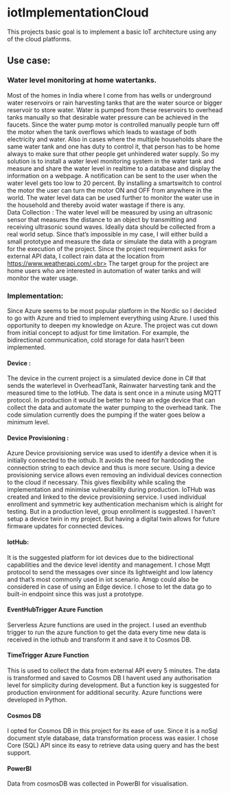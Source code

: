 # iotImplementationCloud
This projects basic goal is to implement a basic IoT architecture using any of the cloud platforms.
## Use case:
### Water level monitoring at home watertanks.
Most of the homes in India where  I come from has wells or underground water reservoirs or rain harvesting tanks that are the water source or bigger reservoir to store water. Water is pumped from these reservoirs to overhead tanks manually so that desirable water pressure can be achieved in the faucets. Since the water pump motor is controlled manually people turn off the motor when the tank overflows which leads to wastage of both electricity and water. Also in cases where the multiple households share the same water tank and one has duty to control it, that person has to be home always to make sure that other people get unhindered water supply. So my solution is to install a water level monitoring system in the water tank and measure and share the water level in realtime to a database and display the information on a webpage. A notification can be sent to the user when the water level gets too low to 20 percent. By installing a smartswitch to control the motor the user can turn the motor ON and OFF from anywhere in the world. The water level data can be used further to monitor the water use in the household and thereby avoid water wastage if there is any. <br>
Data Collection :
  The water level will be measured by using an ultrasonic sensor that measures the distance to an object by transmitting and receiving ultrasonic sound waves. Ideally data should be collected from a real world setup. Since that’s impossible in my case, I will either build a small prototype and measure the data or simulate the data with a program for the execution of the project. Since the project requirement asks for external API data, I collect rain data at the location from https://www.weatherapi.com/.<br>
  The target group for the project are home users who are interested in automation of water tanks and will monitor the water usage.
  
  
  
  
  
### Implementation:
Since Azure seems to be most popular platform in the Nordic so I decided to go with Azure and tried to implement everything using Azure. I used this opportunity to deepen my knowledge on Azure. The project was cut down from initial concept to adjust for time limitation. For example, the bidirectional communication, cold storage for data hasn’t been implemented. 
#### Device :
The device in the current project is a simulated device done in C# that sends the waterlevel in OverheadTank, Rainwater harvesting tank and the measured time to the IotHub. The data is sent once in  a minute using MQTT protocol. In production it would be better to have an edge device that can collect the data and automate the water pumping to the overhead tank. The code simulation currently does the pumping if the water goes below a minimum level.
#### Device Provisioning :
Azure Device provisioning service was used to identify a device when it is initially connected to the iothub. It avoids the need for hardcoding the connection string to each device and thus is more secure. Using a device provisioning service allows even removing an individual devices connection to the cloud if necessary. This gives flexibility while scaling the implementation and minimise vulnerability during production. 
IoTHub was created and linked to the device provisioning service. I used individual enrollment  and symmetric key authentication mechanism which is alright for testing. But in a production level, group enrollment is suggested. I haven’t setup a device twin in my project. But having a digital twin allows for future firmware updates for connected devices.
#### IotHub:
It is the suggested platform for iot devices due to the bidirectional capabilities and the device level identity and management. I chose Mqtt protocol to send the messages over since its lightweight and low latency and that’s most commonly used in iot scenario. Amqp could also be considered in case of using an Edge device. I chose to let the data go to built-in endpoint since this was just a prototype.
#### EventHubTrigger Azure Function
Serverless Azure functions are used in the project. I used an eventhub trigger to run the azure function to get the data every time new data is received in the iothub and transform it and save it to Cosmos DB. 
#### TimeTrigger Azure Function
This is used to collect the data from external API every 5 minutes. The data is transformed and saved to Cosmos DB
I havent used any authorisation level for simplicity during development. But a function key is suggested for production environment for additional security. Azure functions were developed in Python.
#### Cosmos DB
I opted for Cosmos DB in this project for its ease of use. Since it is a noSql document style database, data transformation process was easier. I chose Core (SQL) API since its easy to retrieve data using query and has the best support.
#### PowerBI
Data from cosmosDB was collected in PowerBI for visualisation.

